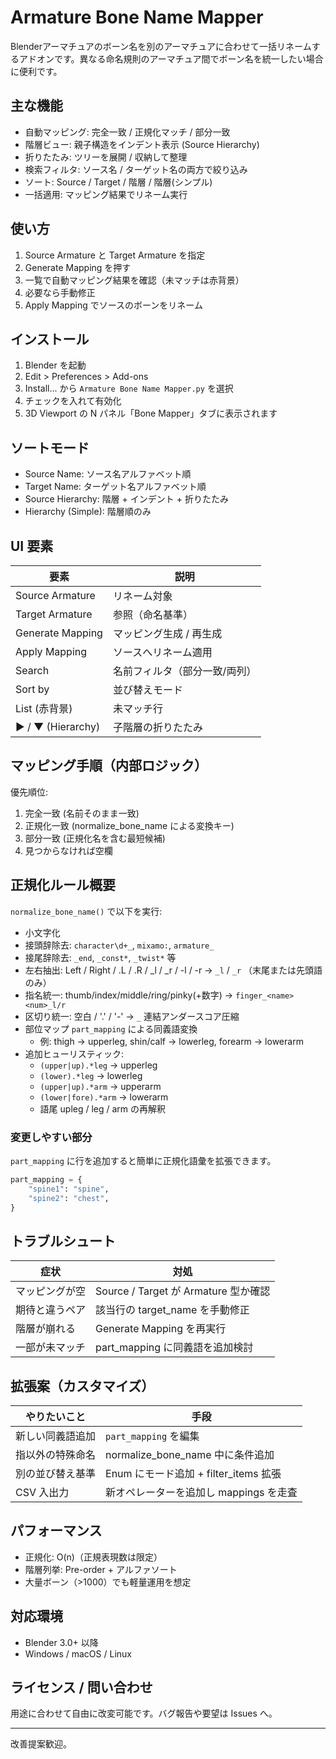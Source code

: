 # Armature Bone Name Mapper

Blenderアーマチュアのボーン名を別のアーマチュアに合わせて一括リネームするアドオンです。異なる命名規則のアーマチュア間でボーン名を統一したい場合に便利です。

## 主な機能
- 自動マッピング: 完全一致 / 正規化マッチ / 部分一致
- 階層ビュー: 親子構造をインデント表示 (Source Hierarchy)
- 折りたたみ: ツリーを展開 / 収納して整理
- 検索フィルタ: ソース名 / ターゲット名の両方で絞り込み
- ソート: Source / Target / 階層 / 階層(シンプル)
- 一括適用: マッピング結果でリネーム実行
## 使い方
1. Source Armature と Target Armature を指定
2. Generate Mapping を押す
3. 一覧で自動マッピング結果を確認（未マッチは赤背景）
4. 必要なら手動修正
5. Apply Mapping でソースのボーンをリネーム

## インストール
1. Blender を起動
2. Edit > Preferences > Add-ons
3. Install... から `Armature Bone Name Mapper.py` を選択
4. チェックを入れて有効化
5. 3D Viewport の N パネル「Bone Mapper」タブに表示されます
## ソートモード
- Source Name: ソース名アルファベット順
- Target Name: ターゲット名アルファベット順
- Source Hierarchy: 階層 + インデント + 折りたたみ
- Hierarchy (Simple): 階層順のみ

## UI 要素
| 要素 | 説明 |
|------|------|
| Source Armature | リネーム対象 |
| Target Armature | 参照（命名基準） |
| Generate Mapping | マッピング生成 / 再生成 |
| Apply Mapping | ソースへリネーム適用 |
| Search | 名前フィルタ（部分一致/両列） |
| Sort by | 並び替えモード |
| List (赤背景) | 未マッチ行 |
| ▶ / ▼ (Hierarchy) | 子階層の折りたたみ |


## マッピング手順（内部ロジック）
優先順位:
1. 完全一致 (名前そのまま一致)
2. 正規化一致 (normalize_bone_name による変換キー)
3. 部分一致 (正規化名を含む最短候補)
4. 見つからなければ空欄

## 正規化ルール概要
`normalize_bone_name()` で以下を実行:
- 小文字化
- 接頭辞除去: `character\d+_`, `mixamo:`, `armature_`
- 接尾辞除去: `_end`, `_const*`, `_twist*` 等
- 左右抽出: Left / Right / .L / .R / _l / _r / -l / -r → `_l` / `_r` （末尾または先頭語のみ）
- 指名統一: thumb/index/middle/ring/pinky(+数字) → `finger_<name><num>_l/r`
- 区切り統一: 空白 / '.' / '-' → `_` 連結アンダースコア圧縮
- 部位マップ `part_mapping` による同義語変換
  - 例: thigh → upperleg, shin/calf → lowerleg, forearm → lowerarm
- 追加ヒューリスティック:
  - `(upper|up).*leg` → upperleg
  - `(lower).*leg` → lowerleg
  - `(upper|up).*arm` → upperarm
  - `(lower|fore).*arm` → lowerarm
  - 語尾 upleg / leg / arm の再解釈

### 変更しやすい部分
`part_mapping` に行を追加すると簡単に正規化語彙を拡張できます。
```python
part_mapping = {
    "spine1": "spine",
    "spine2": "chest",
}
```

## トラブルシュート
| 症状 | 対処 |
|------|------|
| マッピングが空 | Source / Target が Armature 型か確認 |
| 期待と違うペア | 該当行の target_name を手動修正 |
| 階層が崩れる | Generate Mapping を再実行 |
| 一部が未マッチ | part_mapping に同義語を追加検討 |

## 拡張案（カスタマイズ）
| やりたいこと | 手段 |
|---------------|------|
| 新しい同義語追加 | `part_mapping` を編集 |
| 指以外の特殊命名 | normalize_bone_name 中に条件追加 |
| 別の並び替え基準 | Enum にモード追加 + filter_items 拡張 |
| CSV 入出力 | 新オペレーターを追加し mappings を走査 |

## パフォーマンス
- 正規化: O(n)（正規表現数は限定）
- 階層列挙: Pre-order + アルファソート
- 大量ボーン（>1000）でも軽量運用を想定

## 対応環境
- Blender 3.0+ 以降
- Windows / macOS / Linux


## ライセンス / 問い合わせ
用途に合わせて自由に改変可能です。バグ報告や要望は Issues へ。

---
改善提案歓迎。